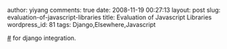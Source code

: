 author: yiyang
comments: true
date: 2008-11-19 00:27:13
layout: post
slug: evaluation-of-javascript-libraries
title: Evaluation of Javascript Libraries
wordpress_id: 81
tags: Django,Elsewhere,Javascript

[#](http://wiki.freaks-unidos.net/javascript-libraries) for django integration.
